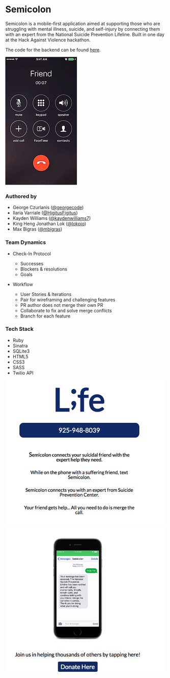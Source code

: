 # Semicolon

Semicolon is a mobile-first application aimed at supporting those who are struggling with mental illness, suicide, and self-injury by connecting them with an expert from the National Suicide Prevention Lifeline.
Built in one day at the Hack Against Violence hackathon.

The code for the backend can be found [here](https://github.com/HigitusFigitus/semicolon-back).

![Semicolon App Phone Gif](/images/webvid.gif)   

### Authored by

* George Czurlanis ([@georgecode](https://github.com/georgecode))  
* Ilaria Varriale ([@HigitusFigitus](http://github.com/HigitusFigitus))  
* Kayden Williams ([@kaydenwilliams7](https://github.com/kaydenwilliams7))  
* King Heng Jonathan Lok ([@lokpio](http://github.com/elliedori))  
* Max Bigras ([@mbigras](https://github.com/mbigras))  

### Team Dynamics

* Check-In Protocol
  * Successes
  * Blockers & resolutions
  * Goals

* Workflow
  * User Stories & Iterations
  * Pair for wireframing and challenging features
  * PR author does not merge their own PR
  * Collaborate to fix and solve merge conflicts
  * Branch for each feature  

### Tech Stack
* Ruby
* Sinatra
* SQLite3
* HTML5
* CSS3
* SASS
* Twilio API  

![Semicolon App Home Snapshot](/images/home.png)  
![Semicolon App Phone Snapshot](/images/phone.png) 